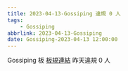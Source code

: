 ```yaml
---
title: 2023-04-13-Gossiping 違規 0 人
tags:
    - Gossiping
abbrlink: 2023-04-13-Gossiping
date: Gossiping-2023-04-13 12:00:00
---
```

Gossiping 板 [板規連結](https://www.ptt.cc/bbs/Gossiping/M.1637425085.A.07D.html)
昨天違規 0 人
